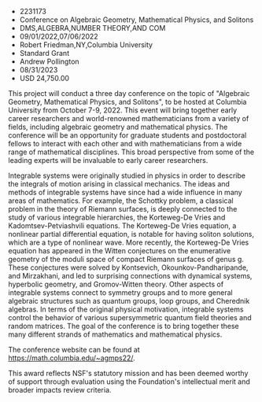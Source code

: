 
* 2231173
* Conference on Algebraic Geometry, Mathematical Physics, and Solitons
* DMS,ALGEBRA,NUMBER THEORY,AND COM
* 09/01/2022,07/06/2022
* Robert Friedman,NY,Columbia University
* Standard Grant
* Andrew Pollington
* 08/31/2023
* USD 24,750.00

This project will conduct a three day conference on the topic of "Algebraic
Geometry, Mathematical Physics, and Solitons", to be hosted at Columbia
University from October 7-9, 2022. This event will bring together early career
researchers and world-renowned mathematicians from a variety of fields,
including algebraic geometry and mathematical physics. The conference will be an
opportunity for graduate students and postdoctoral fellows to interact with each
other and with mathematicians from a wide range of mathematical disciplines.
This broad perspective from some of the leading experts will be invaluable to
early career researchers.

Integrable systems were originally studied in physics in order to describe the
integrals of motion arising in classical mechanics. The ideas and methods of
integrable systems have since had a wide influence in many areas of mathematics.
For example, the Schottky problem, a classical problem in the theory of Riemann
surfaces, is deeply connected to the study of various integrable hierarchies,
the Korteweg-De Vries and Kadomtsev-Petviashvili equations. The Korteweg-De
Vries equation, a nonlinear partial differential equation, is notable for having
soliton solutions, which are a type of nonlinear wave. More recently, the
Korteweg-De Vries equation has appeared in the Witten conjectures on the
enumerative geometry of the moduli space of compact Riemann surfaces of genus g.
These conjectures were solved by Kontsevich, Okounkov-Pandharipande, and
Mirzakhani, and led to surprising connections with dynamical systems, hyperbolic
geometry, and Gromov-Witten theory. Other aspects of integrable systems connect
to symmetry groups and to more general algebraic structures such as quantum
groups, loop groups, and Cherednik algebras. In terms of the original physical
motivation, integrable systems control the behavior of various supersymmetric
quantum field theories and random matrices. The goal of the conference is to
bring together these many different strands of mathematics and mathematical
physics.

The conference website can be found at https://math.columbia.edu/~agmps22/.

This award reflects NSF's statutory mission and has been deemed worthy of
support through evaluation using the Foundation's intellectual merit and broader
impacts review criteria.
